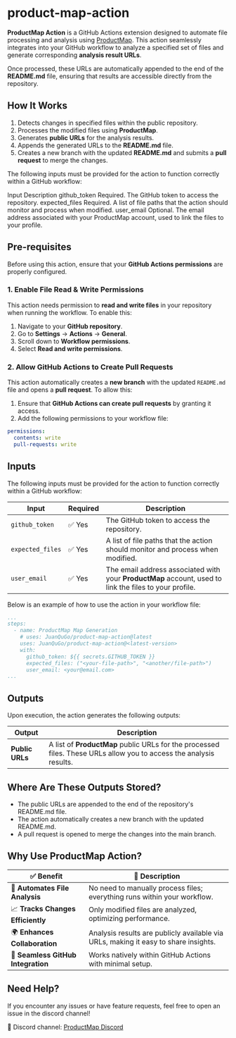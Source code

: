 # **product-map-action**
**ProductMap Action** is a GitHub Actions extension designed to automate file processing and analysis using 
[ProductMap](https://product-map.ai). This action seamlessly integrates into your GitHub workflow to analyze a specified set of files and 
generate corresponding **analysis result URLs**.

Once processed, these URLs are automatically appended to the end of the **README.md** file, ensuring that results 
are accessible directly from the repository.

## **How It Works**
1. Detects changes in specified files within the public repository.
2. Processes the modified files using **ProductMap**.
3. Generates **public URLs** for the analysis results.
4. Appends the generated URLs to the **README.md** file.
5. Creates a new branch with the updated **README.md** and submits a **pull request** to merge the changes.

The following inputs must be provided for the action to function correctly within a GitHub workflow:

Input	Description
github_token	Required. The GitHub token to access the repository.
expected_files	Required. A list of file paths that the action should monitor and process when modified.
user_email	Optional. The email address associated with your ProductMap account, used to link the files to your profile.

## **Pre-requisites**

Before using this action, ensure that your **GitHub Actions permissions** are properly configured.

### **1. Enable File Read & Write Permissions**
This action needs permission to **read and write files** in your repository when running the workflow. To enable this:

1. Navigate to your **GitHub repository**.
2. Go to **Settings** → **Actions** → **General**.
3. Scroll down to **Workflow permissions**.
4. Select **Read and write permissions**.

### **2. Allow GitHub Actions to Create Pull Requests**
This action automatically creates a **new branch** with the updated `README.md` file and opens a **pull request**. To allow this:

1. Ensure that **GitHub Actions can create pull requests** by granting it access.
2. Add the following permissions to your workflow file:

```yaml
permissions:
  contents: write
  pull-requests: write
```

## **Inputs**

The following inputs must be provided for the action to function correctly within a GitHub workflow:

| Input           | Required | Description |
|----------------|----------|-------------|
| `github_token`  | ✅ Yes  | The GitHub token to access the repository. |
| `expected_files` | ✅ Yes  | A list of file paths that the action should monitor and process when modified. |
| `user_email`    | ✅ Yes | The email address associated with your **ProductMap** account, used to link the files to your profile. |


Below is an example of how to use the action in your workflow file:
```yaml
...
steps:
  - name: ProductMap Map Generation
    # uses: JuanQuGo/product-map-action@latest
    uses: JuanQuGo/product-map-action@<latest-version>
    with:
      github_token: ${{ secrets.GITHUB_TOKEN }}
      expected_files: ("<your-file-path>", "<another/file-path>")
      user_email: <your@email.com>
...
```

## **Outputs**

Upon execution, the action generates the following outputs:

| Output         | Description |
|---------------|-------------|
| **Public URLs** | A list of **ProductMap** public URLs for the processed files. These URLs allow you to access the analysis results. |

## **Where Are These Outputs Stored?**
- The public URLs are appended to the end of the repository's README.md file.
- The action automatically creates a new branch with the updated README.md.
- A pull request is opened to merge the changes into the main branch.

## **Why Use ProductMap Action?**
| ✅ Benefit | 🌟 Description |
|------------|--------------|
| 🚀 **Automates File Analysis** | No need to manually process files; everything runs within your workflow. |
| 📈 **Tracks Changes Efficiently** | Only modified files are analyzed, optimizing performance. |
| 🌍 **Enhances Collaboration** | Analysis results are publicly available via URLs, making it easy to share insights. |
| 🔄 **Seamless GitHub Integration** | Works natively within GitHub Actions with minimal setup. |


## **Need Help?**
If you encounter any issues or have feature requests, feel free to open an issue in the discord channel!

🔗 Discord channel: [ProductMap Discord](https://discord.gg/zr8wgaaMEK)

